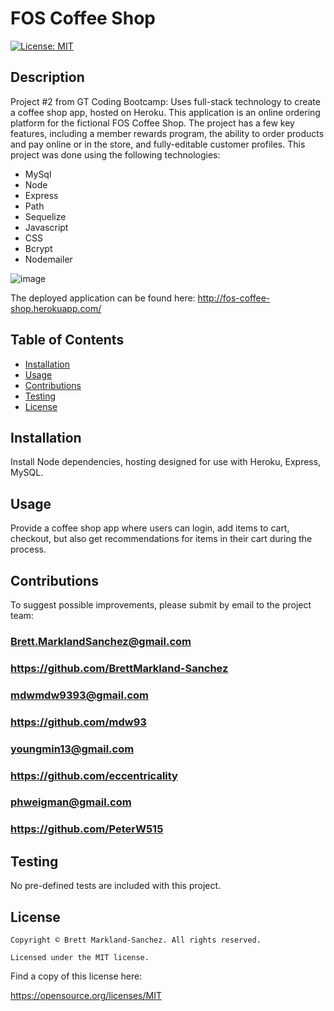 
  # FOS Coffee Shop
  [![License: MIT](https://img.shields.io/badge/License-MIT-yellow.svg)](https://opensource.org/licenses/MIT)
  ## Description
  Project #2 from GT Coding Bootcamp: Uses full-stack technology to create a coffee shop app, hosted on Heroku. This application is an online ordering platform for the fictional FOS Coffee Shop. The project has a few key features, including a member rewards program, the ability to order products and pay online or in the store, and fully-editable customer profiles. This project was done using the following technologies:
 * MySql
 * Node
 * Express
 * Path
 * Sequelize
 * Javascript
 * CSS
 * Bcrypt
 * Nodemailer

![image](https://user-images.githubusercontent.com/78565748/128787427-38da7716-08b7-4dd1-a1fc-81c78440cff6.png)


The deployed application can be found here: http://fos-coffee-shop.herokuapp.com/


  ## Table of Contents
  - [Installation](#installation)
  - [Usage](#usage)
  - [Contributions](#contributions)
  - [Testing](#testing)
  - [License](#license)
  ## Installation
  Install Node dependencies, hosting designed for use with Heroku, Express, MySQL.
  ## Usage
  Provide a coffee shop app where users can login, add items to cart, checkout, but also get recommendations for items in their cart during the process.
  ## Contributions
  To suggest possible improvements, please submit by email to the project team:
  ### Brett.MarklandSanchez@gmail.com
  ### https://github.com/BrettMarkland-Sanchez
  ### mdwmdw9393@gmail.com
  ### https://github.com/mdw93
  ### youngmin13@gmail.com
  ### https://github.com/eccentricality
  ### phweigman@gmail.com
  ### https://github.com/PeterW515
  ## Testing
  No pre-defined tests are included with this project.
  ## License
  
    Copyright © Brett Markland-Sanchez. All rights reserved.

    Licensed under the MIT license.

      

  Find a copy of this license here:

  https://opensource.org/licenses/MIT
  
